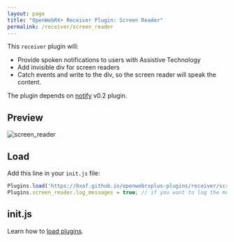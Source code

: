 ```yaml
---
layout: page
title: "OpenWebRX+ Receiver Plugin: Screen Reader"
permalink: /receiver/screen_reader
---
```


This `receiver` plugin will:

* Provide spoken notifications to users with Assistive Technology
* Add invisible div for screen readers
* Catch events and write to the div, so the screen reader will speak the content.

The plugin depends on [notify](https://0xaf.github.io/openwebrxplus-plugins/receiver/utils) v0.2 plugin.

## Preview

![screen_reader](screen_reader/screen_reader.png "Preview")

## Load

Add this line in your `init.js` file:

```js
Plugins.load('https://0xaf.github.io/openwebrxplus-plugins/receiver/screen_reader/screen_reader.js');
Plugins.screen_reader.log_messages = true; // if you want to log the messages to the chat window.
```

## init.js

Learn how to [load plugins](/openwebrxplus-plugins/#load-plugins).
